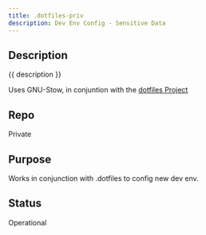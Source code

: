 ```yaml
---
title: .dotfiles-priv
description: Dev Env Config - Sensitive Data
---
```


## Description

{{ description }}

Uses GNU-Stow, in conjuntion with the [dotfiles Project](../dotfiles/index.md)

## Repo

Private

## Purpose

Works in conjunction with .dotfiles to config new dev env.

## Status

Operational
